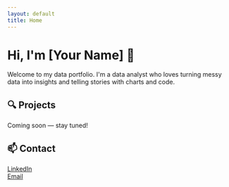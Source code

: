 ```yaml
---
layout: default
title: Home
---
```


# Hi, I'm [Your Name] 👋

Welcome to my data portfolio. I'm a data analyst who loves turning messy data into insights and telling stories with charts and code.

## 🔍 Projects

Coming soon — stay tuned!

## 📫 Contact

[LinkedIn](https://linkedin.com/in/yourprofile)  
[Email](mailto:youremail@example.com)
